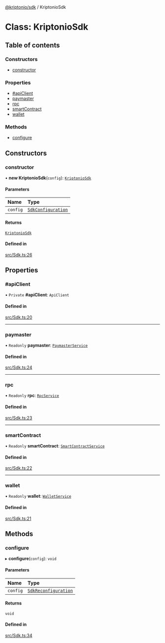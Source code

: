 [@kriptonio/sdk](../README.md) / KriptonioSdk

# Class: KriptonioSdk

## Table of contents

### Constructors

- [constructor](KriptonioSdk.md#constructor)

### Properties

- [#apiClient](KriptonioSdk.md##apiclient)
- [paymaster](KriptonioSdk.md#paymaster)
- [rpc](KriptonioSdk.md#rpc)
- [smartContract](KriptonioSdk.md#smartcontract)
- [wallet](KriptonioSdk.md#wallet)

### Methods

- [configure](KriptonioSdk.md#configure)

## Constructors

### constructor

• **new KriptonioSdk**(`config`): [`KriptonioSdk`](KriptonioSdk.md)

#### Parameters

| Name | Type |
| :------ | :------ |
| `config` | [`SdkConfiguration`](../README.md#sdkconfiguration) |

#### Returns

[`KriptonioSdk`](KriptonioSdk.md)

#### Defined in

[src/Sdk.ts:26](https://github.com/kriptonio/sdk/blob/b75f033/packages/sdk/src/Sdk.ts#L26)

## Properties

### #apiClient

• `Private` **#apiClient**: `ApiClient`

#### Defined in

[src/Sdk.ts:20](https://github.com/kriptonio/sdk/blob/b75f033/packages/sdk/src/Sdk.ts#L20)

___

### paymaster

• `Readonly` **paymaster**: [`PaymasterService`](PaymasterService.md)

#### Defined in

[src/Sdk.ts:24](https://github.com/kriptonio/sdk/blob/b75f033/packages/sdk/src/Sdk.ts#L24)

___

### rpc

• `Readonly` **rpc**: [`RpcService`](RpcService.md)

#### Defined in

[src/Sdk.ts:23](https://github.com/kriptonio/sdk/blob/b75f033/packages/sdk/src/Sdk.ts#L23)

___

### smartContract

• `Readonly` **smartContract**: [`SmartContractService`](SmartContractService.md)

#### Defined in

[src/Sdk.ts:22](https://github.com/kriptonio/sdk/blob/b75f033/packages/sdk/src/Sdk.ts#L22)

___

### wallet

• `Readonly` **wallet**: [`WalletService`](WalletService.md)

#### Defined in

[src/Sdk.ts:21](https://github.com/kriptonio/sdk/blob/b75f033/packages/sdk/src/Sdk.ts#L21)

## Methods

### configure

▸ **configure**(`config`): `void`

#### Parameters

| Name | Type |
| :------ | :------ |
| `config` | [`SdkReconfiguration`](../README.md#sdkreconfiguration) |

#### Returns

`void`

#### Defined in

[src/Sdk.ts:34](https://github.com/kriptonio/sdk/blob/b75f033/packages/sdk/src/Sdk.ts#L34)
